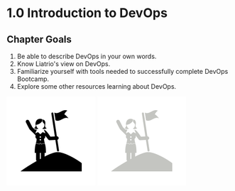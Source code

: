 # 1.0 Introduction to DevOps

## Chapter Goals

 1. Be able to describe DevOps in your own words.
 2. Know Liatrio's view on DevOps.
 3. Familiarize yourself with tools needed to successfully complete DevOps Bootcamp.
 4. Explore some other resources learning about DevOps.

![goals image](../img/goals_light.svg ':size=100x100 :class=light-mode-icon :alt= goal image; light mode')
![goals image](../img/goals_dark.svg ':size=100x100 :class=dark-mode-icon :alt= goal image; dark mode')
